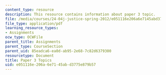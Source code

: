 ```yaml
---
content_type: resource
description: This resource contains information about paper 3 topic.
file: /media/courses/24-04j-justice-spring-2012/e051116e206a6e7145abd3775e879b57_MIT24_04JS12_paper3.pdf
file_type: application/pdf
learning_resource_types:
- Assignments
ocw_type: OCWFile
parent_title: Assignments
parent_type: CourseSection
parent_uid: 85eadca6-ea0d-ab95-2e68-7c82d6379300
resourcetype: Document
title: Paper 3 Topics
uid: e051116e-206a-6e71-45ab-d3775e879b57
---
```

